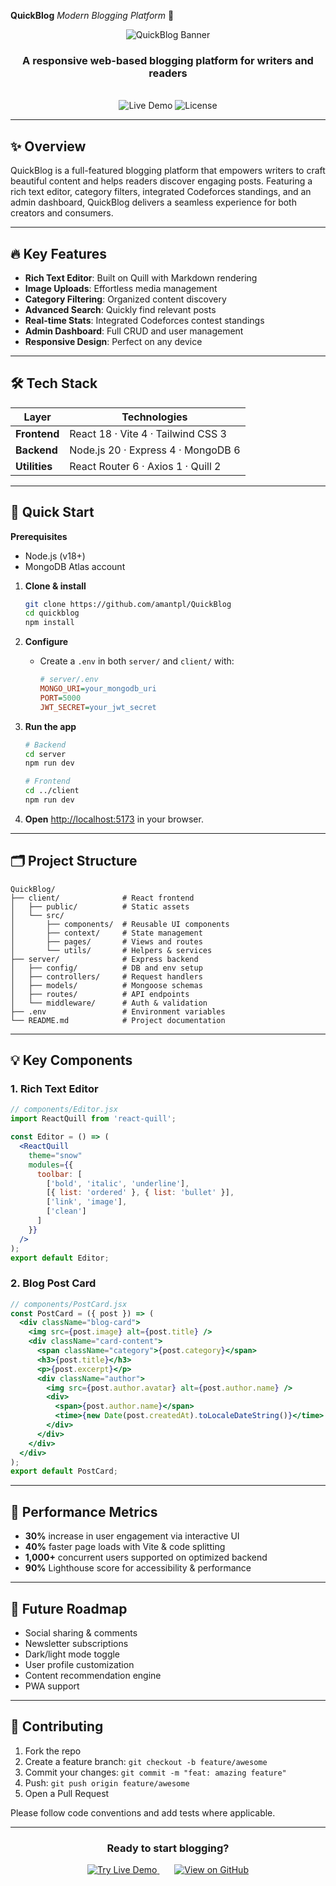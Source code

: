 **QuickBlog**
*Modern Blogging Platform* 🚀

<div align="center">
  <img src="https://via.placeholder.com/1200x400.png?text=QuickBlog+Platform" alt="QuickBlog Banner" />
  <h3>A responsive web-based blogging platform for writers and readers</h3>
  <br />
  <img src="https://img.shields.io/badge/Demo-Live_Site-2ea44f?style=for-the-badge" alt="Live Demo" />
  <img src="https://img.shields.io/badge/License-MIT-blue?style=for-the-badge" alt="License" />
</div>

---

## ✨ Overview

QuickBlog is a full-featured blogging platform that empowers writers to craft beautiful content and helps readers discover engaging posts. Featuring a rich text editor, category filters, integrated Codeforces standings, and an admin dashboard, QuickBlog delivers a seamless experience for both creators and consumers.

---

## 🔥 Key Features

* **Rich Text Editor**: Built on Quill with Markdown rendering
* **Image Uploads**: Effortless media management
* **Category Filtering**: Organized content discovery
* **Advanced Search**: Quickly find relevant posts
* **Real-time Stats**: Integrated Codeforces contest standings
* **Admin Dashboard**: Full CRUD and user management
* **Responsive Design**: Perfect on any device

---

## 🛠️ Tech Stack

| Layer         | Technologies                       |
| ------------- | ---------------------------------- |
| **Frontend**  | React 18 · Vite 4 · Tailwind CSS 3 |
| **Backend**   | Node.js 20 · Express 4 · MongoDB 6 |
| **Utilities** | React Router 6 · Axios 1 · Quill 2 |

---

## 🚀 Quick Start

**Prerequisites**

* Node.js (v18+)
* MongoDB Atlas account

1. **Clone & install**

   ```bash
   git clone https://github.com/amantpl/QuickBlog
   cd quickblog
   npm install
   ```

2. **Configure**

   * Create a `.env` in both `server/` and `client/` with:

     ```ini
     # server/.env
     MONGO_URI=your_mongodb_uri
     PORT=5000
     JWT_SECRET=your_jwt_secret
     ```

3. **Run the app**

   ```bash
   # Backend
   cd server
   npm run dev

   # Frontend
   cd ../client
   npm run dev
   ```

4. **Open** [http://localhost:5173](http://localhost:5173) in your browser.

---

## 🗂️ Project Structure

```
QuickBlog/
├── client/              # React frontend
│   ├── public/          # Static assets
│   └── src/
│       ├── components/  # Reusable UI components
│       ├── context/     # State management
│       ├── pages/       # Views and routes
│       └── utils/       # Helpers & services
├── server/              # Express backend
│   ├── config/          # DB and env setup
│   ├── controllers/     # Request handlers
│   ├── models/          # Mongoose schemas
│   ├── routes/          # API endpoints
│   └── middleware/      # Auth & validation
├── .env                 # Environment variables
└── README.md            # Project documentation
```

---

## 💡 Key Components

### 1. Rich Text Editor

```jsx
// components/Editor.jsx
import ReactQuill from 'react-quill';

const Editor = () => (
  <ReactQuill
    theme="snow"
    modules={{
      toolbar: [
        ['bold', 'italic', 'underline'],
        [{ list: 'ordered' }, { list: 'bullet' }],
        ['link', 'image'],
        ['clean']
      ]
    }}
  />
);
export default Editor;
```

### 2. Blog Post Card

```jsx
// components/PostCard.jsx
const PostCard = ({ post }) => (
  <div className="blog-card">
    <img src={post.image} alt={post.title} />
    <div className="card-content">
      <span className="category">{post.category}</span>
      <h3>{post.title}</h3>
      <p>{post.excerpt}</p>
      <div className="author">
        <img src={post.author.avatar} alt={post.author.name} />
        <div>
          <span>{post.author.name}</span>
          <time>{new Date(post.createdAt).toLocaleDateString()}</time>
        </div>
      </div>
    </div>
  </div>
);
export default PostCard;
```

---

## 🚀 Performance Metrics

* **30%** increase in user engagement via interactive UI
* **40%** faster page loads with Vite & code splitting
* **1,000+** concurrent users supported on optimized backend
* **90%** Lighthouse score for accessibility & performance

---

## 🚦 Future Roadmap

* Social sharing & comments
* Newsletter subscriptions
* Dark/light mode toggle
* User profile customization
* Content recommendation engine
* PWA support

---

## 🤝 Contributing

1. Fork the repo
2. Create a feature branch: `git checkout -b feature/awesome`
3. Commit your changes: `git commit -m "feat: amazing feature"`
4. Push: `git push origin feature/awesome`
5. Open a Pull Request

Please follow code conventions and add tests where applicable.

---

<div align="center">
  <h3>Ready to start blogging?</h3>
  <a href="https://quickblog-demo.com">
    <img src="https://img.shields.io/badge/Try_Live_Demo-2ea44f?style=for-the-badge&logo=vercel&logoColor=white" alt="Try Live Demo" />
  </a>
  <span style="width:20px; display:inline-block;"></span>
  <a href="https://github.com/your-username/quickblog">
    <img src="https://img.shields.io/badge/View_on_GitHub-181717?style=for-the-badge&logo=github&logoColor=white" alt="View on GitHub" />
  </a>
</div>
